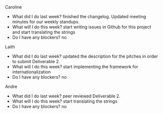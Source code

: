 Caroline
- What did I do last week? finished the changelog. Updated meeting minutes for our weekly standups.
- What will I do this week? start writing issues in Github for this project and start translating the strings
- Do I have any blockers? no

Laith
- What did I do last week? updated the description for the pitches in order to submit Deliverable 2.
- What will I do this week? start implementing the framework for internationalization
- Do I have any blockers? no

Andre
- What did I do last week? peer reviewed Deliverable 2.
- What will I do this week? start translating the strings
- Do I have any blockers? no
